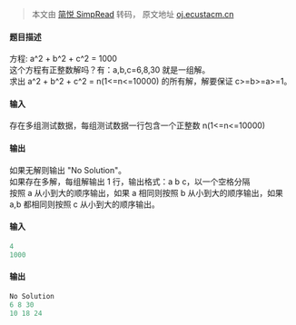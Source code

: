 > 本文由 [简悦 SimpRead](http://ksria.com/simpread/) 转码， 原文地址 [oj.ecustacm.cn](http://oj.ecustacm.cn/problem.php?id=1250)

#### 题目描述

方程: a^2 + b^2 + c^2 = 1000   
这个方程有正整数解吗？有：a,b,c=6,8,30 就是一组解。    
求出 a^2 + b^2 + c^2 = n(1<=n<=10000) 的所有解，解要保证 c>=b>=a>=1。  

#### 输入

存在多组测试数据，每组测试数据一行包含一个正整数 n(1<=n<=10000)  

#### 输出

如果无解则输出 "No Solution"。   
如果存在多解，每组解输出 1 行，输出格式：a b c，以一个空格分隔   
按照 a 从小到大的顺序输出，如果 a 相同则按照 b 从小到大的顺序输出，如果 a,b 都相同则按照 c 从小到大的顺序输出。  

#### 输入

```c++
4
1000
```

#### 输出

```c++
No Solution
6 8 30
10 18 24
```
